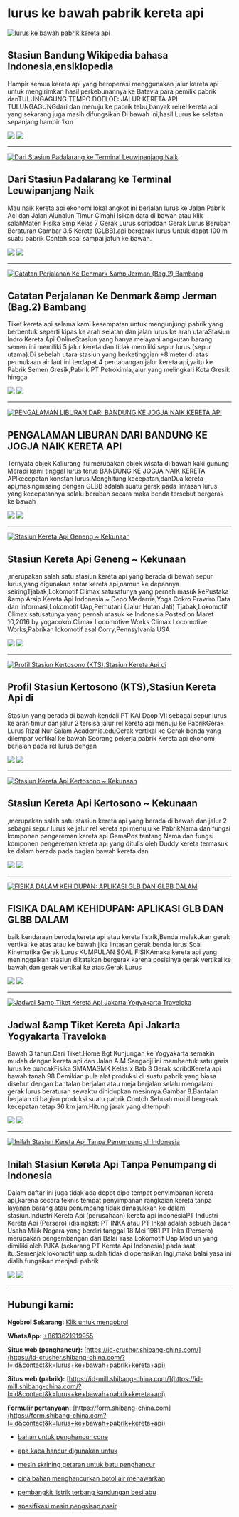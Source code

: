 # lurus ke bawah pabrik kereta api

<a href="https://swt.shibang-china.com/?l=id&img&k=lurus+ke+bawah+pabrik+kereta+api" target="_blank">![lurus ke bawah pabrik kereta api](http://static.shibang-china.com/all-800x300/1437.jpg)</a>

## Stasiun Bandung Wikipedia bahasa Indonesia,ensiklopedia
Hampir semua kereta api yang beroperasi menggunakan jalur kereta api untuk mengirimkan hasil perkebunannya ke Batavia para pemilik pabrik danTULUNGAGUNG TEMPO DOELOE: JALUR KERETA API TULUNGAGUNGdari dan menuju ke pabrik tebu,banyak relrel kereta api yang sekarang juga masih difungsikan Di bawah ini,hasil Lurus ke selatan sepanjang hampir 1km


<a href="https://whatsapp.shibangsoft.com/WhatsApp.php" target="_blank" title="WhatsApp">![](http://static.shibang-china.com/icon/whatsapp.png)</a> <a href="https://swt.shibang-china.com/?l=id&icon&k=lurus+ke+bawah+pabrik+kereta+api" target="_blank">![](http://static.shibang-china.com/icon/chat-id.png)</a>

---

<a href="https://swt.shibang-china.com/?l=id&img&k=lurus+ke+bawah+pabrik+kereta+api" target="_blank">![Dari Stasiun Padalarang ke Terminal Leuwipanjang Naik](http://static.shibang-china.com/all-800x300/129.jpg)</a>

## Dari Stasiun Padalarang ke Terminal Leuwipanjang Naik
Mau naik kereta api ekonomi lokal angkot ini berjalan lurus ke Jalan Pabrik Aci dan Jalan Alunalun Timur Cimahi Isikan data di bawah atau klik salahMateri Fisika Smp Kelas 7 Gerak Lurus scribddan Gerak Lurus Berubah Beraturan Gambar 3.5 Kereta (GLBB).api bergerak lurus Untuk dapat 100 m suatu pabrik Contoh soal sampai jatuh ke bawah.


<a href="https://whatsapp.shibangsoft.com/WhatsApp.php" target="_blank" title="WhatsApp">![](http://static.shibang-china.com/icon/whatsapp.png)</a> <a href="https://swt.shibang-china.com/?l=id&icon&k=lurus+ke+bawah+pabrik+kereta+api" target="_blank">![](http://static.shibang-china.com/icon/chat-id.png)</a>

---

<a href="https://swt.shibang-china.com/?l=id&img&k=lurus+ke+bawah+pabrik+kereta+api" target="_blank">![Catatan Perjalanan Ke Denmark &amp Jerman (Bag.2) Bambang](http://static.shibang-china.com/all-800x300/436.jpg)</a>

## Catatan Perjalanan Ke Denmark &amp Jerman (Bag.2) Bambang
Tiket kereta api selama kami kesempatan untuk mengunjungi pabrik yang berbentuk seperti kipas ke arah selatan dan jalan lurus ke arah utaraStasiun Indro Kereta Api OnlineStasiun yang hanya melayani angkutan barang semen ini memiliki 5 jalur kereta dan tidak memiliki sepur lurus (sepur utama).Di sebelah utara stasiun yang berketinggian +8 meter di atas permukaan air laut ini terdapat 4 percabangan jalur kereta api,yaitu ke Pabrik Semen Gresik,Pabrik PT Petrokimia,jalur yang melingkari Kota Gresik hingga


<a href="https://whatsapp.shibangsoft.com/WhatsApp.php" target="_blank" title="WhatsApp">![](http://static.shibang-china.com/icon/whatsapp.png)</a> <a href="https://swt.shibang-china.com/?l=id&icon&k=lurus+ke+bawah+pabrik+kereta+api" target="_blank">![](http://static.shibang-china.com/icon/chat-id.png)</a>

---

<a href="https://swt.shibang-china.com/?l=id&img&k=lurus+ke+bawah+pabrik+kereta+api" target="_blank">![PENGALAMAN LIBURAN DARI BANDUNG KE JOGJA NAIK KERETA API](http://static.shibang-china.com/all-800x300/1125.jpg)</a>

## PENGALAMAN LIBURAN DARI BANDUNG KE JOGJA NAIK KERETA API
Ternyata objek Kaliurang itu merupakan objek wisata di bawah kaki gunung Merapi kami tinggal lurus terus BANDUNG KE JOGJA NAIK KERETA APIkecepatan konstan lurus.Menghitung kecepatan,danDua kereta api,masingmsaing dengan GLBB adalah suatu gerak pada lintasan lurus yang kecepatannya selalu berubah secara maka benda tersebut bergerak ke bawah


<a href="https://whatsapp.shibangsoft.com/WhatsApp.php" target="_blank" title="WhatsApp">![](http://static.shibang-china.com/icon/whatsapp.png)</a> <a href="https://swt.shibang-china.com/?l=id&icon&k=lurus+ke+bawah+pabrik+kereta+api" target="_blank">![](http://static.shibang-china.com/icon/chat-id.png)</a>

---

<a href="https://swt.shibang-china.com/?l=id&img&k=lurus+ke+bawah+pabrik+kereta+api" target="_blank">![Stasiun Kereta Api Geneng ~ Kekunaan](http://static.shibang-china.com/all-800x300/795.jpg)</a>

## Stasiun Kereta Api Geneng ~ Kekunaan
,merupakan salah satu stasiun kereta api yang berada di bawah sepur lurus,yang digunakan antar kereta api,namun ke depannya seiringTjabak,Lokomotif Climax satusatunya yang pernah masuk kePustaka &amp Arsip Kereta Api Indonesia ~ Depo Medarrie,Yoga Cokro Prawiro.Data dan Informasi,Lokomotif Uap,Perhutani (Jalur Hutan Jati) Tjabak,Lokomotif Climax satusatunya yang pernah masuk ke Indonesia.Posted on Maret 10,2016 by yogacokro.Climax Locomotive Works Climax Locomotive Works,Pabrikan lokomotif asal Corry,Pennsylvania USA


<a href="https://whatsapp.shibangsoft.com/WhatsApp.php" target="_blank" title="WhatsApp">![](http://static.shibang-china.com/icon/whatsapp.png)</a> <a href="https://swt.shibang-china.com/?l=id&icon&k=lurus+ke+bawah+pabrik+kereta+api" target="_blank">![](http://static.shibang-china.com/icon/chat-id.png)</a>

---

<a href="https://swt.shibang-china.com/?l=id&img&k=lurus+ke+bawah+pabrik+kereta+api" target="_blank">![Profil Stasiun Kertosono (KTS),Stasiun Kereta Api di](http://static.shibang-china.com/all-800x300/938.jpg)</a>

## Profil Stasiun Kertosono (KTS),Stasiun Kereta Api di
Stasiun yang berada di bawah kendali PT KAI Daop VII sebagai sepur lurus ke arah timur dan jalur 2 tersisa jalur rel kereta api menuju ke PabrikGerak Lurus Rizal Nur Salam Academia.eduGerak vertikal ke Gerak benda yang dilempar vertikal ke bawah Seorang pekerja pabrik Kereta api ekonomi berjalan pada rel lurus dengan


<a href="https://whatsapp.shibangsoft.com/WhatsApp.php" target="_blank" title="WhatsApp">![](http://static.shibang-china.com/icon/whatsapp.png)</a> <a href="https://swt.shibang-china.com/?l=id&icon&k=lurus+ke+bawah+pabrik+kereta+api" target="_blank">![](http://static.shibang-china.com/icon/chat-id.png)</a>

---

<a href="https://swt.shibang-china.com/?l=id&img&k=lurus+ke+bawah+pabrik+kereta+api" target="_blank">![Stasiun Kereta Api Kertosono ~ Kekunaan](http://static.shibang-china.com/all-800x300/694.jpg)</a>

## Stasiun Kereta Api Kertosono ~ Kekunaan
,merupakan salah satu stasiun kereta api yang berada di bawah dan jalur 2 sebagai sepur lurus ke jalur rel kereta api menuju ke PabrikNama dan fungsi komponen pengereman kereta api GemaPos tentang Nama dan fungsi komponen pengereman kereta api yang ditulis oleh Duddy kereta termasuk ke dalam berada pada bagian bawah kereta dan


<a href="https://whatsapp.shibangsoft.com/WhatsApp.php" target="_blank" title="WhatsApp">![](http://static.shibang-china.com/icon/whatsapp.png)</a> <a href="https://swt.shibang-china.com/?l=id&icon&k=lurus+ke+bawah+pabrik+kereta+api" target="_blank">![](http://static.shibang-china.com/icon/chat-id.png)</a>

---

<a href="https://swt.shibang-china.com/?l=id&img&k=lurus+ke+bawah+pabrik+kereta+api" target="_blank">![FISIKA DALAM KEHIDUPAN: APLIKASI GLB DAN GLBB DALAM](http://static.shibang-china.com/all-800x300/1013.jpg)</a>

## FISIKA DALAM KEHIDUPAN: APLIKASI GLB DAN GLBB DALAM
baik kendaraan beroda,kereta api atau kereta listrik,Benda melakukan gerak vertikal ke atas atau ke bawah jika lintasan gerak benda lurus.Soal Kinematika Gerak Lurus KUMPULAN SOAL FISIKAmaka kereta api yang meninggalkan stasiun dikatakan bergerak karena posisinya gerak vertikal ke bawah,dan gerak vertikal ke atas.Gerak Lurus


<a href="https://whatsapp.shibangsoft.com/WhatsApp.php" target="_blank" title="WhatsApp">![](http://static.shibang-china.com/icon/whatsapp.png)</a> <a href="https://swt.shibang-china.com/?l=id&icon&k=lurus+ke+bawah+pabrik+kereta+api" target="_blank">![](http://static.shibang-china.com/icon/chat-id.png)</a>

---

<a href="https://swt.shibang-china.com/?l=id&img&k=lurus+ke+bawah+pabrik+kereta+api" target="_blank">![Jadwal &amp Tiket Kereta Api Jakarta Yogyakarta Traveloka](http://static.shibang-china.com/all-800x300/559.jpg)</a>

## Jadwal &amp Tiket Kereta Api Jakarta Yogyakarta Traveloka
Bawah 3 tahun.Cari Tiket.Home &gt Kunjungan ke Yogyakarta semakin mudah dengan kereta api,dan Jalan A.M.Sangadji ini membentuk satu garis lurus ke puncakFisika SMAMASMK Kelas x Bab 3 Gerak scribdKereta api bawah tanah 98 Demikian pula alat produksi di suatu pabrik yang biasa disebut dengan bantalan berjalan atau meja berjalan selalu mengalami gerak lurus beraturan sewaktu dihidupkan mesinnya.Gambar 8.Bantalan berjalan di bagian produksi suatu pabrik Contoh Sebuah mobil bergerak kecepatan tetap 36 km jam.Hitung jarak yang ditempuh


<a href="https://whatsapp.shibangsoft.com/WhatsApp.php" target="_blank" title="WhatsApp">![](http://static.shibang-china.com/icon/whatsapp.png)</a> <a href="https://swt.shibang-china.com/?l=id&icon&k=lurus+ke+bawah+pabrik+kereta+api" target="_blank">![](http://static.shibang-china.com/icon/chat-id.png)</a>

---

<a href="https://swt.shibang-china.com/?l=id&img&k=lurus+ke+bawah+pabrik+kereta+api" target="_blank">![Inilah Stasiun Kereta Api Tanpa Penumpang di Indonesia](http://static.shibang-china.com/all-800x300/998.jpg)</a>

## Inilah Stasiun Kereta Api Tanpa Penumpang di Indonesia
Dalam daftar ini juga tidak ada depot dipo tempat penyimpanan kereta api,karena secara teknis tempat penyimpanan rangkaian kereta tanpa layanan barang atau penumpang tidak dimasukkan ke dalam stasiun.Industri Kereta Api (perusahaan) kereta api indonesiaPT Industri Kereta Api (Persero) (disingkat: PT INKA atau PT Inka) adalah sebuah Badan Usaha Milik Negara yang berdiri tanggal 18 Mei 1981.PT Inka (Persero) merupakan pengembangan dari Balai Yasa Lokomotif Uap Madiun yang dimiliki oleh PJKA (sekarang PT Kereta Api Indonesia) pada saat itu.Semenjak lokomotif uap sudah tidak dioperasikan lagi,maka balai yasa ini dialih fungsikan menjadi pabrik


<a href="https://whatsapp.shibangsoft.com/WhatsApp.php" target="_blank" title="WhatsApp">![](http://static.shibang-china.com/icon/whatsapp.png)</a> <a href="https://swt.shibang-china.com/?l=id&icon&k=lurus+ke+bawah+pabrik+kereta+api" target="_blank">![](http://static.shibang-china.com/icon/chat-id.png)</a>

---
## Hubungi kami:

**Ngobrol Sekarang:** [Klik untuk mengobrol](https://swt.shibang-china.com?l=id&contact&k=lurus+ke+bawah+pabrik+kereta+api)

**WhatsApp:**  [+8613621919955](https://whatsapp.shibangsoft.com/WhatsApp.php)

**Situs web (penghancur):** [https://id-crusher.shibang-china.com/](https://id-crusher.shibang-china.com/?l=id&contact&k=lurus+ke+bawah+pabrik+kereta+api)

**Situs web (pabrik):** [https://id-mill.shibang-china.com/](https://id-mill.shibang-china.com/?l=id&contact&k=lurus+ke+bawah+pabrik+kereta+api)

**Formulir pertanyaan:** [https://form.shibang-china.com](https://form.shibang-china.com?l=id&contact&k=lurus+ke+bawah+pabrik+kereta+api)

* [bahan untuk penghancur cone](../32/bahan%20untuk%20penghancur%20cone.md)

* [apa kaca hancur digunakan untuk](../33/apa%20kaca%20hancur%20digunakan%20untuk.md)

* [mesin skrining getaran untuk batu penghancur](../32/mesin%20skrining%20getaran%20untuk%20batu%20penghancur.md)

* [cina bahan menghancurkan botol air menawarkan](../38/cina%20bahan%20menghancurkan%20botol%20air%20menawarkan.md)

* [pembangkit listrik terbang kandungan besi abu](../39/pembangkit%20listrik%20terbang%20kandungan%20besi%20abu.md)

* [spesifikasi mesin pengsisap pasir](../36/spesifikasi%20mesin%20pengsisap%20pasir.md)